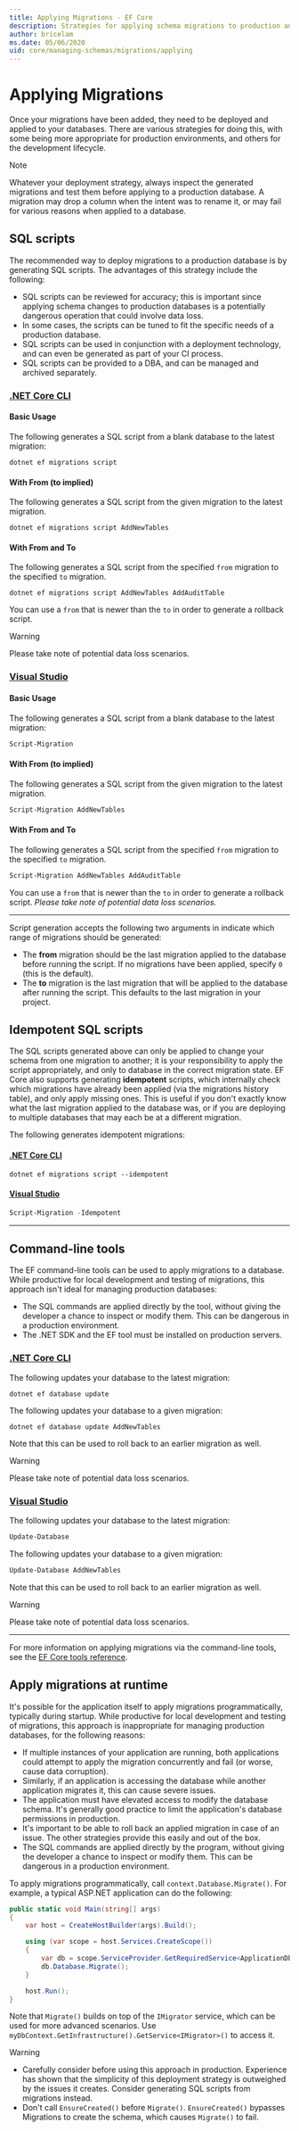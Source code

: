 ```yaml
---
title: Applying Migrations - EF Core
description: Strategies for applying schema migrations to production and development databases using Entity Framework Core
author: bricelam
ms.date: 05/06/2020
uid: core/managing-schemas/migrations/applying
---
```

# Applying Migrations

Once your migrations have been added, they need to be deployed and applied to your databases. There are various strategies for doing this, with some being more appropriate for production environments, and others for the development lifecycle.

> [!NOTE]
> Whatever your deployment strategy, always inspect the generated migrations and test them before applying to a production database. A migration may drop a column when the intent was to rename it, or may fail for various reasons when applied to a database.

## SQL scripts

The recommended way to deploy migrations to a production database is by generating SQL scripts. The advantages of this strategy include the following:

* SQL scripts can be reviewed for accuracy; this is important since applying schema changes to production databases is a potentially dangerous operation that could involve data loss.
* In some cases, the scripts can be tuned to fit the specific needs of a production database.
* SQL scripts can be used in conjunction with a deployment technology, and can even be generated as part of your CI process.
* SQL scripts can be provided to a DBA, and can be managed and archived separately.

### [.NET Core CLI](#tab/dotnet-core-cli)

#### Basic Usage

The following generates a SQL script from a blank database to the latest migration:

```dotnetcli
dotnet ef migrations script
```

#### With From (to implied)

The following generates a SQL script from the given migration to the latest migration.

```dotnetcli
dotnet ef migrations script AddNewTables
```

#### With From and To

The following generates a SQL script from the specified `from` migration to the specified `to` migration.

```dotnetcli
dotnet ef migrations script AddNewTables AddAuditTable
```

You can use a `from` that is newer than the `to` in order to generate a rollback script.

> [!WARNING]
> Please take note of potential data loss scenarios.

### [Visual Studio](#tab/vs)

#### Basic Usage

The following generates a SQL script from a blank database to the latest migration:

``` powershell
Script-Migration
```

#### With From (to implied)

The following generates a SQL script from the given migration to the latest migration.

```powershell
Script-Migration AddNewTables
```

#### With From and To

The following generates a SQL script from the specified `from` migration to the specified `to` migration.

```powershell
Script-Migration AddNewTables AddAuditTable
```
You can use a `from` that is newer than the `to` in order to generate a rollback script. *Please take note of potential data loss scenarios.*

***

Script generation accepts the following two arguments in indicate which range of migrations should be generated:

* The **from** migration should be the last migration applied to the database before running the script. If no migrations have been applied, specify `0` (this is the default).
* The **to** migration is the last migration that will be applied to the database after running the script. This defaults to the last migration in your project.

## Idempotent SQL scripts

The SQL scripts generated above can only be applied to change your schema from one migration to another; it is your responsibility to apply the script appropriately, and only to database in the correct migration state. EF Core also supports generating **idempotent** scripts, which internally check which migrations have already been applied (via the migrations history table), and only apply missing ones. This is useful if you don't exactly know what the last migration applied to the database was, or if you are deploying to multiple databases that may each be at a different migration.

The following generates idempotent migrations:

#### [.NET Core CLI](#tab/dotnet-core-cli)

```dotnetcli
dotnet ef migrations script --idempotent
```

#### [Visual Studio](#tab/vs)

``` powershell
Script-Migration -Idempotent
```

***

## Command-line tools

The EF command-line tools can be used to apply migrations to a database. While productive for local development and testing of migrations, this approach isn't ideal for managing production databases:

* The SQL commands are applied directly by the tool, without giving the developer a chance to inspect or modify them. This can be dangerous in a production environment.
* The .NET SDK and the EF tool must be installed on production servers.

### [.NET Core CLI](#tab/dotnet-core-cli)

The following updates your database to the latest migration:

```dotnetcli
dotnet ef database update
```

The following updates your database to a given migration:

```dotnetcli
dotnet ef database update AddNewTables
```

Note that this can be used to roll back to an earlier migration as well.

> [!WARNING]
> Please take note of potential data loss scenarios.

### [Visual Studio](#tab/vs)

The following updates your database to the latest migration:

``` powershell
Update-Database
```

The following updates your database to a given migration:

``` powershell
Update-Database AddNewTables
```

Note that this can be used to roll back to an earlier migration as well.

> [!WARNING]
> Please take note of potential data loss scenarios.

***

For more information on applying migrations via the command-line tools, see the [EF Core tools reference](xref:core/miscellaneous/cli/index).

## Apply migrations at runtime

It's possible for the application itself to apply migrations programmatically, typically during startup. While productive for local development and testing of migrations, this approach is inappropriate for managing production databases, for the following reasons:

* If multiple instances of your application are running, both applications could attempt to apply the migration concurrently and fail (or worse, cause data corruption).
* Similarly, if an application is accessing the database while another application migrates it, this can cause severe issues.
* The application must have elevated access to modify the database schema. It's generally good practice to limit the application's database permissions in production.
* It's important to be able to roll back an applied migration in case of an issue. The other strategies provide this easily and out of the box.
* The SQL commands are applied directly by the program, without giving the developer a chance to inspect or modify them. This can be dangerous in a production environment.

To apply migrations programmatically, call `context.Database.Migrate()`. For example, a typical ASP.NET application can do the following:

```c#
public static void Main(string[] args)
{
    var host = CreateHostBuilder(args).Build();

    using (var scope = host.Services.CreateScope())
    {
        var db = scope.ServiceProvider.GetRequiredService<ApplicationDbContext>();
        db.Database.Migrate();
    }

    host.Run();
}
```

Note that `Migrate()` builds on top of the `IMigrator` service, which can be used for more advanced scenarios. Use `myDbContext.GetInfrastructure().GetService<IMigrator>()` to access it.

> [!WARNING]
>
> * Carefully consider before using this approach in production. Experience has shown that the simplicity of this deployment strategy is outweighed by the issues it creates. Consider generating SQL scripts from migrations instead.
> * Don't call `EnsureCreated()` before `Migrate()`. `EnsureCreated()` bypasses Migrations to create the schema, which causes `Migrate()` to fail.
